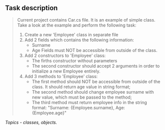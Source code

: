 ## Task description ##

> Current project contains Car.cs file. It is an example of simple class. Take a look at the example and perform the following task:
> 1) Create a new 'Employee' class in separate file
> 2) Add 2 fields which contains the following information:
> 	 - Surname
> 	 - Age
>   Fields must NOT be accessible from outside of the class.  
> 3) Add 2 constructors to 'Employee' class:
> 	 - The firths constructor without parameters
> 	 - The second constructor should accept 2 arguments in order to initialize a new Employee entirely.  
> 4) Add 3 methods to 'Employee' class:
>    - The first method should NOT be accessible from outside of the class. It should return age value in string format;
> 	 - The second method should change employee surname with new value, which must be passed to the method;
> 	 - The third method must return employee info in the string format: "Surname: {Employee.surname}, Age: {Employee.age}"

*Topics - classes, objects.*
